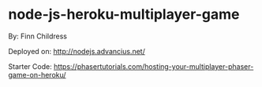 # node-js-heroku-multiplayer-game
By: Finn Childress


Deployed on: http://nodejs.advancius.net/



Starter Code:
https://phasertutorials.com/hosting-your-multiplayer-phaser-game-on-heroku/
